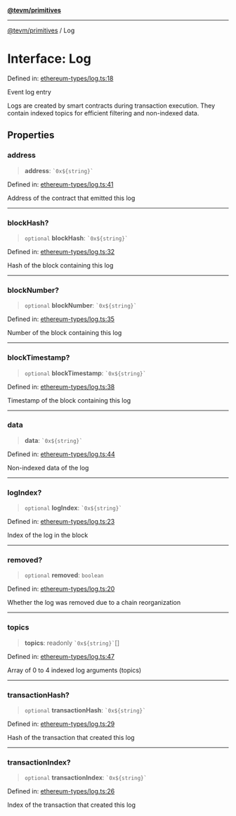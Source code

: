 [**@tevm/primitives**](../README.md)

***

[@tevm/primitives](../globals.md) / Log

# Interface: Log

Defined in: [ethereum-types/log.ts:18](https://github.com/evmts/primitives/blob/main/src/ethereum-types/log.ts#L18)

Event log entry

Logs are created by smart contracts during transaction execution.
They contain indexed topics for efficient filtering and non-indexed data.

## Properties

### address

> **address**: `` `0x${string}` ``

Defined in: [ethereum-types/log.ts:41](https://github.com/evmts/primitives/blob/main/src/ethereum-types/log.ts#L41)

Address of the contract that emitted this log

***

### blockHash?

> `optional` **blockHash**: `` `0x${string}` ``

Defined in: [ethereum-types/log.ts:32](https://github.com/evmts/primitives/blob/main/src/ethereum-types/log.ts#L32)

Hash of the block containing this log

***

### blockNumber?

> `optional` **blockNumber**: `` `0x${string}` ``

Defined in: [ethereum-types/log.ts:35](https://github.com/evmts/primitives/blob/main/src/ethereum-types/log.ts#L35)

Number of the block containing this log

***

### blockTimestamp?

> `optional` **blockTimestamp**: `` `0x${string}` ``

Defined in: [ethereum-types/log.ts:38](https://github.com/evmts/primitives/blob/main/src/ethereum-types/log.ts#L38)

Timestamp of the block containing this log

***

### data

> **data**: `` `0x${string}` ``

Defined in: [ethereum-types/log.ts:44](https://github.com/evmts/primitives/blob/main/src/ethereum-types/log.ts#L44)

Non-indexed data of the log

***

### logIndex?

> `optional` **logIndex**: `` `0x${string}` ``

Defined in: [ethereum-types/log.ts:23](https://github.com/evmts/primitives/blob/main/src/ethereum-types/log.ts#L23)

Index of the log in the block

***

### removed?

> `optional` **removed**: `boolean`

Defined in: [ethereum-types/log.ts:20](https://github.com/evmts/primitives/blob/main/src/ethereum-types/log.ts#L20)

Whether the log was removed due to a chain reorganization

***

### topics

> **topics**: readonly `` `0x${string}` ``[]

Defined in: [ethereum-types/log.ts:47](https://github.com/evmts/primitives/blob/main/src/ethereum-types/log.ts#L47)

Array of 0 to 4 indexed log arguments (topics)

***

### transactionHash?

> `optional` **transactionHash**: `` `0x${string}` ``

Defined in: [ethereum-types/log.ts:29](https://github.com/evmts/primitives/blob/main/src/ethereum-types/log.ts#L29)

Hash of the transaction that created this log

***

### transactionIndex?

> `optional` **transactionIndex**: `` `0x${string}` ``

Defined in: [ethereum-types/log.ts:26](https://github.com/evmts/primitives/blob/main/src/ethereum-types/log.ts#L26)

Index of the transaction that created this log
